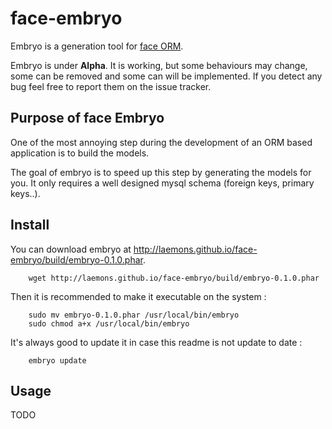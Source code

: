face-embryo
===========

Embryo is a generation tool for [face ORM](https://github.com/laemons/face).

Embryo is under **Alpha**. It is working, but some behaviours may change, some can be removed and some can will be implemented.
If you detect any bug feel free to report them on the issue tracker.

Purpose of face Embryo
----------------------

One of the most annoying step during the development of an ORM based application is to build the models.

The goal of embryo is to speed up this step by generating the models for you. It only requires a well designed
mysql schema (foreign keys, primary keys..).


Install
-------

You can download embryo at http://laemons.github.io/face-embryo/build/embryo-0.1.0.phar.

```shell
    wget http://laemons.github.io/face-embryo/build/embryo-0.1.0.phar
```

Then it is recommended to make it executable on the system :

```shell
    sudo mv embryo-0.1.0.phar /usr/local/bin/embryo
    sudo chmod a+x /usr/local/bin/embryo
```

It's always good to update it in case this readme is not update to date :

```shell
    embryo update
```


Usage
-----

TODO